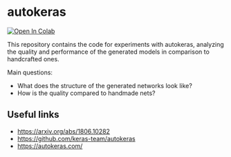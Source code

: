 # autokeras
[![Open In Colab](https://colab.research.google.com/assets/colab-badge.svg)](https://colab.research.google.com/github/phossen/autokeras/blob/master/AutoKeras.ipynb)

This repository contains the code for experiments with autokeras, analyzing the quality and performance of the generated models in comparison to handcrafted ones.

Main questions:
* What does the structure of the generated networks look like?
* How is the quality compared to handmade nets?

## Useful links
* https://arxiv.org/abs/1806.10282
* https://github.com/keras-team/autokeras
* https://autokeras.com/

